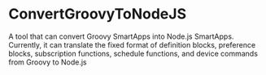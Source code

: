 # ConvertGroovyToNodeJS
A tool that can convert Groovy SmartApps into Node.js SmartApps. Currently, it can translate the fixed format of definition blocks, preference blocks, subscription functions, schedule functions, and device commands from Groovy to Node.js
